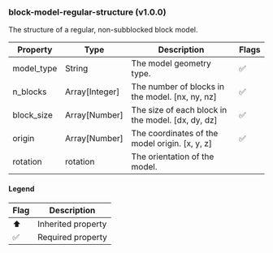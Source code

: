 ### block-model-regular-structure (v1.0.0)
The structure of a regular, non-subblocked block model.

| Property | Type | Description | Flags |
|---|---|---|---|
| model_type | String | The model geometry type. | ✅ |
| n_blocks | Array[Integer] | The number of blocks in the model. [nx, ny, nz] | ✅ |
| block_size | Array[Number] | The size of each block in the model. [dx, dy, dz] | ✅ |
| origin | Array[Number] | The coordinates of the model origin. [x, y, z] | ✅ |
| rotation | rotation | The orientation of the model. |  |


#### Legend

| Flag | Description |
| --- | --- |
| ⬆️ | Inherited property |
| ✅ | Required property |

